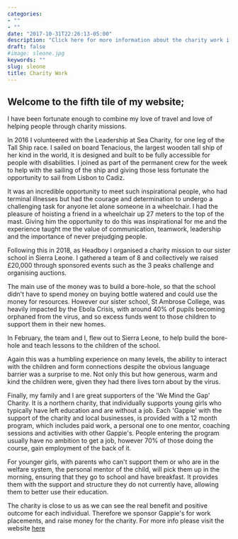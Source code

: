 ```yaml
---
categories:
- ""
- ""
date: "2017-10-31T22:26:13-05:00"
description: "Click here for more information about the charity work i have done/do"
draft: false
#image: sleone.jpg
keywords: ""
slug: sleone
title: Charity Work
---
```


## **Welcome to the fifth tile of my website;**

I have been fortunate enough to combine my love of travel and love of helping people through charity missions.

In 2016 I volunteered with the Leadership at Sea Charity, for one leg of the Tall Ship race. I sailed on board Tenacious, the largest wooden tall ship of her kind in the world, it is designed and built to be fully accessible for people with disabilities. I joined as part of the permanent crew for the week to help with the sailing of the ship and giving those less fortunate the opportunity to sail from Lisbon to Cadiz. 

It was an incredible opportunity to meet such inspirational people, who had terminal illnesses but had the courage and determination to undergo a challenging task for anyone let alone someone in a wheelchair. I had the pleasure of hoisting a friend in a wheelchair up 27 meters to the top of the mast. Giving him the opportunity to do this was inspirational for me and the experience taught me the value of communication, teamwork, leadership and the importance of never prejudging people.

Following this in 2018, as Headboy I organised a charity mission to our sister school in Sierra Leone. I gathered a team of 8 and collectively we raised £20,000 through sponsored events such as the 3 peaks challenge and organising auctions. 

The main use of the money was to build a bore-hole, so that the school didn't have to spend money on buying bottle watered and could use the money for resources. However our sister school, St Ambrose College, was heavily impacted by the Ebola Crisis, with around 40% of pupils becoming orphaned from the virus, and so excess funds went to those children to support them in their new homes. 

In February, the team and I, flew out to Sierra Leone, to help build the bore-hole and teach lessons to the children of the school. 

Again this was a humbling experience on many levels, the ability to interact with the children and form connections despite the obvious language barrier was a surprise to me. Not only this but how generous, warm and kind the children were, given they had there lives torn about by the virus. 

Finally, my family and I are great supporters of the 'We Mind the Gap' Charity. It is a northern charity, that individually supports young girls who typically have left education and are without a job. Each 'Gappie' with the support of the charity and local businesses, is provided with a 12 month program, which includes paid work, a personal one to one mentor, coaching sessions and activities with other Gappie's. People entering the program usually have no ambition to get a job, however 70% of those doing the course, gain employment of the back of it. 

For younger girls, with parents who can't support them or who are in the welfare system, the personal mentor of the child, will pick them up in the morning, ensuring that they go to school and have breakfast. It provides them with the support and structure they do not currently have, allowing them to better use their education. 

The charity is close to us as we can see the real benefit and positive outcome for each individual. Therefore we sponsor Gappie's for work placements, and raise money for the charity. For more info please visit the website [here](https://wemindthegap.org.uk)
